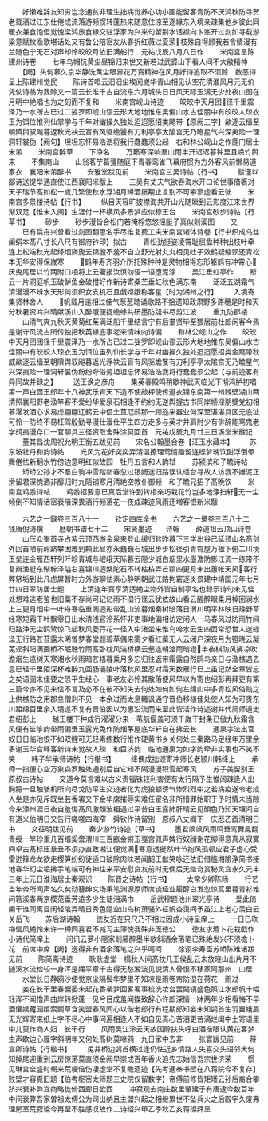 <!-- { "loadSidebar": true } -->
　　好懒难辞友知穷岂念通贫非理生拙病觉养心功小圃能留客青防不厌鸿秋防寻贺老载酒过江东仕倦成流落游频惯转蓬热来随意住凉至逐縁东入境亲疎集他乡彼此同暖衣兼食饱但觉愧梁鸿旅食縁交驻浮家为兴来句留荆水话襟向卞峯开过剡如寻载游梁意赋枚渔歌堪话处又有鲁公陪宻友从春折红薇过夏荣枝殊自得顾我若含情漫有兰随色宁无石对声却怜皎皎月依旧满船行　元祐戊辰八月八日作
　　米南宫呈陈建州诗卷
　　七年乌帽抗黄尘昼锦归来世又新若过武彛山下看人间不大敝精神
　　【阙】头何慕久京华静洗黄尘眼界花万寳精神在风月好诗追取不须赊　数恶诗呈上陈建州觉民
　　陈诗首唱云汨汨尘埃阅嵗华青山相见认空花清淮风月元无价凭仗诗翁为我赊又一篇云长淮千古自流东六月城头日日风天际玉潢无少处夜山图在月明中絶唱也为之刻而不复和
　　米南宫岘山诗迹
　　皎皎中天月团径千里震泽乃一水所占已过二娑罗即岘山谬云形大地地惟东吴偏山水古佳丽中有皎皎人琼衣玉为饵位惟列仙掌学与千年对幽操久独处迢迢愿招类飔带【原阙三字】歘逐云樯至朝隮舆驭飚暮返秋光袂云盲有风驱蟾饕有刀利亭亭太隂宫无乃瞻星气兴深夷险一理洞轩裳伪【阙句】坦坦忘怀易浩浩将我行蠢蠢须公起　右和林公岘山之作鹿门居士米芾
　　米南宫醉草
　　下浄名
　　万籁寒深响羣山雨半开迟迟暮钟里且唤竹舆来
　　不集南山
　　山翁茗艼葛彊随庭下青春鸾雀飞幕府惯为方外客风前懒易道家衣　襄阳米芾醉书
　　安雅堂跋见前
　　米南宫三吴诗帖【行书】
　　黻谨以鄙诗送提举通直使江西襄阳米黻上
　　三吴有丈夫气欲吞海水开口论世事借箸对天子瑞节髙如松一嵗几繁使秋水浮湘月罇酒屡觏止言别不可攀寥虚看云驶
　　米南宫多景楼诗帖【行书】
　　纵目天容旷披襟海共开山光随眦到云影度江来世界渐双足【惟未入闽】生涯付一杯横风多景梦应似穆王台
　　米南宫砂步诗帖【行草书】
　　砂步
　　砂步漫皆合松门若掩桴悠悠摇艇子真似剡溪图
　　又
　　已有扁舟兴曽看过剡图翻思名手尽谁复费工夫米南宫诸体诗卷【行书织成乌丝阑绢本髙八寸长八尺有御府钤印】拟古
　　青松劲挺姿凌霄耻屈盘种种出枝叶牵连上松端秋光起绛烟旖旎云锦殷不羞不自立舒光射丸丸栢见吐子效鹤疑缩颈还青松本无华安得保嵗寒
　　鹤年寿齐羽介所托殊种种是灵物相得忘形躯鹤有冲霄心厌曳尾居以竹两附口相将上云衢报汝慎勿语一语堕泥涂
　　吴江垂虹亭作
　　断云一片洞庭帆玉破鲈鱼金破柑好作新诗寄桑苎垂虹秋色满东南
　　泛泛五湖霜气清漫漫不辨水天形何须织女支机石且戱嫦娥称客星【时为湖州之行】
　　入境寄集贤林舍人
　　帆载月逺相过佳气葱葱聴诵歌路不拾遗知政肃野多滞穗是时和天分秋暑资吟兴晴献溪山入醉哦便捉蟾蜍共研墨防牋书尽剪江波
　　重九防郡楼
　　山清气爽九秋天黄菊红茱满泛船千里结言宁有后羣贤毕至猥居前杜郎闲客今焉是谢守风流古所传独把秋英縁底事老来情味向诗偏
　　和林公岘山之作
　　皎皎中天月团团径千里震泽乃一水所占已过二娑罗即岘山谬云形大地地惟东吴偏山水古佳丽中有皎皎人琼衣玉为饵位虽列仙长学与千年对幽操久独处迢迢愿招类金飔带秋威歘逐云樯至朝隮舆驭飚暮返光浮袂云盲有风驱蟾餮有刀利亭亭太隂宫无乃瞻星气兴深夷险一理洞轩裳伪纷纷夸俗劳坦坦忘怀易浩浩我将行蠢蠢须公起【与前迹畧有异同故并録之】
　　送王涣之彦舟
　　集英春殿鸣稍歇神武天临光下彻鸿胪初唱第一声白靣王郎年十八神武乐育天下造不使敲枰使传道衣锦东南第一州棘壁湖山两清照襄阳野老渔竿客不爱纷华爱泉石相逢不约约无逆舆握古书同岸帻淫朋嬖党初相慕濯发洒心求易虑翩翩辽鹤云中侣土苴尫鸱那一顾迩来器业何深至湛湛具区无底沚可怜一防终不易枉驾殷勤寻漫仕漫仕平生四方走多与英才并肩肘少有俳辞能骂鬼老学鸱夷漫存口一官聊具三径资取舍殊涂莫回首　元祐戊辰九月廿三日溪堂米黻记
　　董其昌沈周祝允明王衡五跋见前
　　宋名公翰墨合卷【汪玉水藏本】
　　苏东坡牡丹和韵诗帖
　　光风为花好奕奕弄清温撩理莺情趣留连蝶梦魂饮酣浮倒晕舞倦怯新翻水竹傍边意明红似故园　牡丹五言和人韵轼
　　苏颍滨和子瞻诗帖
　　矫矫公孙才不羣白驹冲雪踏新春忽过银阙迷归路误认瑶台寻故人访我不嫌泥正滑留君深愧酒非醇归时九陌铺寒月清絶空教仆御频　和子瞻兄招子髙晩饮
　　米南宫鸡黍诗帖
　　鸡黍招要意已真后堂许到转相亲巧栽花竹岂多地浄扫轩无一尘倾倒不知情话宻衰隤深畏酒行频落花一夜成疎迹风雨还増客恨新米黻













　　六艺之一録卷三百八十一
　　钦定四库全书
　　六艺之一录卷三百八十二　　钱唐倪涛撰
　　厯朝书谱七十二
　　宋贤墨迹　　诗翰
　　薛道祖云顶山诗卷
　　山压众峯首寺占紫云顶西游金泉来登山缓归轸昨暮下三学出谷已延颈山名髙剑外回首陋前岭跻攀困难到頼此昼亦永巍巍石城出步步松径引青霄屋万楹下俯二川境玉垒连金雁西轩列阡畛青城与岷峨天际暮云隠少城白烟里水墨澹防影江流一练带不复辨渔艇东惭梓泽隘右喜锦川迥槃陀石不转枯枿弄芒颖四更月未出蕙帐天风客行弊帑垢到此凡虑屛暂时方外游聊怯素心静明朝武江路拘窘逐炎景建中靖国元年七月廿四日翠防居士题
　　上清连年寳享清适絶尘物外皆自制亭名也録示诗句未见佳处想难逃老鉴也旧藁不存尚可记忆雨不湿行径云犹依故山看云醒醉眼乗月棹回澜水上三更月烟中一叶舟寒临重阁迥影带乱山流暮烟秦树暗落日渭川明平林映日疎野草经寒短霜干叶飘零日出水清浅官泠系怀非吏事地偏相访定闲人一马春风过防雨竹间归路浄无尘鸥鹭惊飞起秋风菱荇花一径入中渚坐来惟鸟啼水云生四靣常恐世人迷緑迳无行路苍苔露未晞曽梦春堂题碧草偶来雾夕看红蕖无人云闭户深夜月为镫晓云凝芜迳斜阳满画桥不眠聴竹雨髙卧枕风湍桥横云壑连朝渡雨暗镫半夜棋防风拂凉吹澹烟生逺树天寒湘水秋雨暗苍梧暮乗月多忘归往返带霜露自然鸥鸟亲日与渔樵遇去意已轻千里陌深杯难醉九回肠灞陵叶落秋风里忍对霜天数雁行已上虽记然全章皆忘之矣语固未佳要之恐平生经心一事老友必怜其散落便风早以为寄也绍彭再拜更有第三篇今亦不见来信不言及必不在彼不知失去何处如何如何左绵山中多青松风俗贱之止供樵防之用郡亝僧刹不见一本余过而太息輙讽通守晋伯移植佳处使人知为可贵东川距绵百里余入境遂不复有晋伯因以为惠沿流而来至此皆活作诗述谢并代简师道史君绍彭上
　　越王楼下种成行濯濯分来一苇航偃盖可须千嵗干封条已傲九秋霜含风便有笙竽韵带雨偏垂玉露光免作防烟茅屋底华轩自在拂云长
　　通泉字法出官奴日日临池恨不如双鲤可无轻素练数行惟作硬黄书乡关何处三秦路马足经年万里余多谢玉华宫畔客新诗未觉故人疎　和巨济韵　临池通泉为如字韵牵非实事也不笑不笑
　　韩子华承师诗帖【行楷书】
　　绛偶成拙颂寄冲师长老颍川韩绛上
　　承师一指便心空万象森罗触处通别后自它知不隔漫漫积雪起寒风
　　苏子美留别王原叔古诗帖
　　交道今莫言难以古义责锱铢较利害便有太行隔予生惟阔疎逢人出胸臆一旦触骇机所向尽戈防平生交逰者化为虎狼额谤气惨烈烈中之若病疫遂令老成人坐是亦见斥既坐芸香署又下金华席摧辱实难任宦名非所惜罪始职于予时情未当隙今来濠州涯日夜自羞惕髙风激頽波相遇过平昔白玉露肺肝晴云见顔色乃知天壤间自有道义伯明日又告行嗟嗟四海窄　舜钦作诗留别　原叔八丈阁下　庆厯乙酉清明日书
　　文征明跋见前
　　秦少游竹诗迹【草书】
　　墨君飒飒风雨鸣垂鸾舞鳯翻青绶一竿珍重几百缗奚啻渭川三百畞金锵玉戛宫佩声婢行奴顔谢花柳得意真从寂寞间卓古髙标压羣丑不须办直致湘江便觉满寒意透挺然叶节抱风孤顿应君子虚心受雷迸箨龙龙欲走樱笋纷纷徒适口破除肉味若闻韶王猷笑咏还依旧借槛湘隂浄简书接地春华幻尘垢拂手笔端可有神往来平安慰良友前时无偶后无继竒赏秘灵宜永久元丰三年上元日淮海居士秦观识
　　陈晋之诗帖【行书】
　　太常少卿陈旸
　　行艺当年帝所闻声名久矣动簮绅文场秉笔渊源厚师席谈经业履醇白发忽惊蒿里暮青衫难问箬溪春两京模范垂芳逺多少生徒泪满巾
　　岳武穆题池州翠光亭诗
　　爱此倚阑干谁同寓目闲轻隂弄晴日秀色隠空山岛树萧骚外征帆杳霭间予虽江上老心羡白云关岳飞
　　苏后湖诗翰
　　徳友近在只尺乃不相过因成小诗呈庠上
　　十日已吹梅信风絶怜未许一樽同喜君不减习主簿愧我殊非厐徳公
　　徳友求薝卜花栽戱作小诗代简庠上
　　问讯云萝小隠家剡藤醉墨半欹斜酒余落笔已殊絶发兴不须檐卜花　前席中席【阙】逸得非有酒余落笔之兴乎呵呵
　　徐诩李寿臣苏峤陈雉诸跋见前
　　陈简斋诗迹
　　耿耿虚堂一榻秋人间髙枕几王侯乱云未放晓山出片月不随溪水流检较一身浑是孏平章千古得无愁湘波见説清人骨恨不移家阿那州　山居
　　水堂长日静鸥沙便觉京尘隔鬓华梦里不知凉是雨卷帘防湿在荷花　雨过
　　妾在长干里春慵晏未起花香袭梦回畧畧事梳洗妆台罢闚镜盛色照江水郎帆十幅轻浑不闻橹声曲岸转掀蓬一见兮目成羞闻媒致辞心许郎深情一牀两年少相看悔不早酒懽娱藏园嬉索鬬草含笑盟春风同心以偕老郎行有程期郎知妾未知鹢首生羽翼蛾眉无光辉寄来纸上字不尽心中事问遍相逢人不如自见真心苦泪更苦滴烂闺中土寄语里中儿莫作商人妇　长干行
　　风雨吴江泠云天故国赊扶头呼白酒揩眼认黄花客梦虫声歇边心雁字斜明年又何处髙树莫啼鸦　九日家中去非
　　张寰跋见前
　　蒋宣卿诗帖【行楷书】
　　兎井桥边鹢首横过逢仍怯近乡情路人失喜交头语邻犬何知掉尾迎重到云房惊落莫直须金阙早崇成百年香火追先志始信吾宗世济荣
　　惯见琳宫全盛时朅来荒梗倍伤凄虚堂不复瞻遗迹【先考通奉书壁在八蒋院今不复存】败壁才容覔旧题【伯考枢宻太师题三史院仅留数字】帝傅前修皆矩矱云孙后裔合攀跻兴衰补弊宜商略徙倚西廊日欲西
　　冲寂观去南庄数里肇建于有唐逮今数百年中间衰弊吾家曽祖太傅公为司出纳且主盟兴起之相继累世不坠兵火之后殿宇久废弗理房室荒寂璨今再至不胜感叹故作二诗绍兴甲乙季秋乙亥蒋璨拜呈
